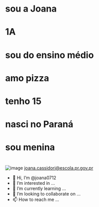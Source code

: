 #                        sou a Joana
#                            1A
#                     sou do ensino médio
#                         amo pizza
#                          tenho 15
#                      nasci no Paraná
#                        sou menina
#














![image](https://user-images.githubusercontent.com/110929043/184941550-d539931e-ecff-4696-8fd0-93fbaacf5c28.png)
joana.cassidori@escola.pr.gov.pr






- 👋 Hi, I’m @joana0712
- 👀 I’m interested in ...
- 🌱 I’m currently learning ...
- 💞️ I’m looking to collaborate on ...
- 📫 How to reach me ...

<!---
joana0712/joana0712 is a ✨ special ✨ repository because its `README.md` (this file) appears on your GitHub profile.
You can click the Preview link to take a look at your changes.
--->
